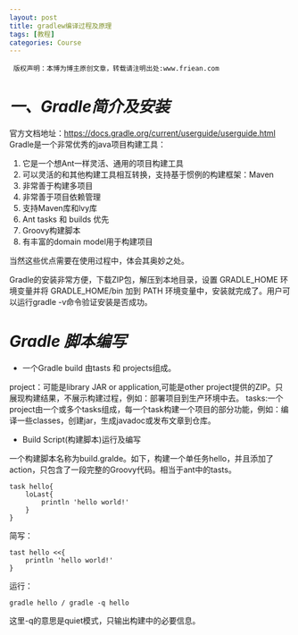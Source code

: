 ```yaml
---
layout: post
title: gradlew编译过程及原理
tags: [教程]
categories: Course
---
```


     版权声明：本博为博主原创文章，转载请注明出处:www.friean.com


# *一、Gradle简介及安装* 
官方文档地址：https://docs.gradle.org/current/userguide/userguide.html 
Gradle是一个非常优秀的java项目构建工具： 
   
1. 它是一个想Ant一样灵活、通用的项目构建工具 
2. 可以灵活的和其他构建工具相互转换，支持基于惯例的构建框架：Maven 
3. 非常善于构建多项目
4. 非常善于项目依赖管理
5. 支持Maven库和lvy库
6. Ant tasks 和 builds 优先
7. Groovy构建脚本
8. 有丰富的domain model用于构建项目 

当然这些优点需要在使用过程中，体会其奥妙之处。

Gradle的安装非常方便，下载ZIP包，解压到本地目录，设置 GRADLE_HOME 环境变量并将 GRADLE_HOME/bin 加到 PATH 环境变量中，安装就完成了。用户可以运行gradle -v命令验证安装是否成功。


# *Gradle 脚本编写* 
+  一个Gradle build 由tasts 和 projects组成。

project：可能是library JAR or application,可能是other project提供的ZIP。只展现构建结果，不展示构建过程，例如：部署项目到生产环境中去。
tasks:一个project由一个或多个tasks组成，每一个task构建一个项目的部分功能，例如：编译一些classes，创建jar，生成javadoc或发布文章到仓库。 

+  Build Script(构建脚本)运行及编写 

一个构建脚本名称为build.gralde。如下，构建一个单任务hello，并且添加了action，只包含了一段完整的Groovy代码。相当于ant中的tasts。 

    task hello{
        loLast{
            println 'hello world!'
        }
    }

简写： 

    tast hello <<{
        println 'hello world!'
    }

运行： 
 
    gradle hello / gradle -q hello
    
这里-q的意思是quiet模式，只输出构建中的必要信息。